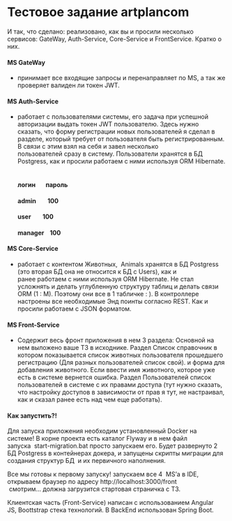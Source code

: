 # Тестовое задание artplancom


И так, что сделано: реализовано, как вы и просили несколько сервисов: GateWay, Auth-Service, Core-Service и FrontService.
Кратко о них.
#### MS GateWay 
- принимает все входящие запросы и перенаправляет по MS, а так же проверяет валиден ли токен JWT.
#### MS Auth-Service 
- работает с пользователями системы, его задача при успешной авторизации выдать токен JWT пользователю. Здесь нужно сказать, что форму регистрации новых пользователей я сделал в разделе, который требует от пользователя быть регистрированным. В связи с этим взял на себя и завел несколько пользователей сразу в систему. Пользователи хранятся в БД Postgress, как и просили работаем с ними используя ОRМ Hibernate.
 
    #### логин       пароль
    #### admin        100
    #### user         100
    #### manager      100

#### MS Core-Service 
- работает с контентом Животных,  Animals хранятся в БД Postgress (это вторая БД она не относится к БД с Users), как и ранее работаем с ними используя ОRМ Hibernate. Не стал усложнять и делать углубленную структуру таблиц и делать связи ORM (1 : M).
Поэтому они все в 1 табличке : ). В контроллере настроены все необходимые Энд поинты согласно REST. Как и просили работаем с JSON форматом.

#### MS Front-Service 
- Содержит весь фронт приложения в нем 3 раздела: Основной на нем выложено ваше ТЗ в исходнике. Раздел Список справочник в котором показывается список животных пользователя прошедшего регистрацию (Для разных пользователей список свой). и форма для добавления животного. Если ввести имя животного, которое уже есть в системе вернется ошибка. Раздел Пользователей список пользователей в системе с их правами доступа (тут нужно сказать, что настройку доступов в зависимости от прав я тут, не настраивал, как и сказал ранее есть над чем еще работать).

#### Как запустить?! 

Для запуска приложения необходим установленный Docker на системе! В корне проекта есть каталог Flyway и в нем файл запуска  start-migration.bat просто запускаем его. Будет развернуто 2 БД Postgress в контейнерах докера, и запущены скрипты миграции для создания структур БД  и их первичного наполнения. 

Все мы готовы к первому запуску! запускаем все 4  MS’а в IDE, открываем браузер по адресу http://localhost:3000/front   смотрим… должна загрузится стартовая страничка с ТЗ.

Клиентская часть (Front-Service) написан с использованием Angular JS, Boottstrap стека технологий.
В BackEnd использован Spring Boot. 
